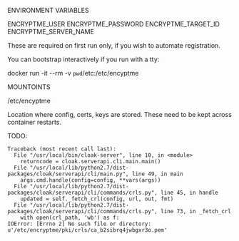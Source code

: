 
ENVIRONMENT VARIABLES

ENCRYPTME_USER
ENCRYPTME_PASSWORD
ENCRYPTME_TARGET_ID
ENCRYPTME_SERVER_NAME

These are required on first run only, if you wish to automate registration.

You can bootstrap interactively if you run with a tty:

   docker run -it --rm -v `pwd`/etc:/etc/encyptme


MOUNTOINTS

  /etc/encyptme

  Location where config, certs, keys are stored.  These need to be kept
  across container restarts.


TODO:

    Traceback (most recent call last):
      File "/usr/local/bin/cloak-server", line 10, in <module>
        returncode = cloak.serverapi.cli.main.main()
      File "/usr/local/lib/python2.7/dist-packages/cloak/serverapi/cli/main.py", line 49, in main
        args.cmd.handle(config=config, **vars(args))
      File "/usr/local/lib/python2.7/dist-packages/cloak/serverapi/cli/commands/crls.py", line 45, in handle
        updated = self._fetch_crl(config, url, out, fmt)
      File "/usr/local/lib/python2.7/dist-packages/cloak/serverapi/cli/commands/crls.py", line 73, in _fetch_crl
        with open(crl_path, 'wb') as f:
    IOError: [Errno 2] No such file or directory: u'/etc/encryptme/pki/crls/ca_b2sibrq4jwbgxr3o.pem'
